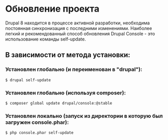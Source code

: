 # Обновление проекта
Drupal 8 находится в процессе активной разработки, необходима постоянная синхронизация с последними изменениями. Наиболее легкий и рекомендованный способ обновления Drupal Console - это использование команды self-update.

## В зависимости от метода установки:

### Установлен глобально (и переименован в "drupal"):
```
$ drupal self-update
```

### Установлен глобально (используя composer):
```
$ composer global update drupal/console:@stable
```

### Установлен локально (запуск из директории в которую был загружен console.phar):
```
$ php console.phar self-update
```

